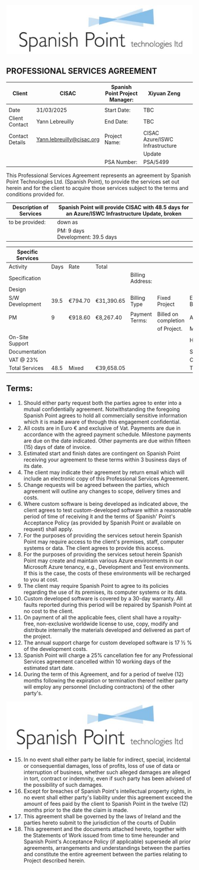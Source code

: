 ![](_page_0_Picture_0.jpeg)

## **PROFESSIONAL SERVICES AGREEMENT**

| Client          | CISAC                     | Spanish Point Project Manager: | Xiyuan Zeng                     |  |
|-----------------|---------------------------|--------------------------------|---------------------------------|--|
|                 |                           |                                |                                 |  |
| Date            | 31/03/2025                | Start Date:                    | TBC                             |  |
| Client Contact  | Yann Lebreuilly           | End Date:                      | TBC                             |  |
| Contact Details | Yann.lebreuilly@cisac.org | Project Name:                  | CISAC Azure/ISWC Infrastructure |  |
|                 |                           |                                | Update                          |  |
|                 |                           | PSA Number:                    | PSA/5499                        |  |

This Professional Services Agreement represents an agreement by Spanish Point Technologies Ltd. (Spanish Point), to provide the services set out herein and for the client to acquire those services subject to the terms and conditions provided for.

| Description of Services | Spanish Point will provide CISAC with 48.5 days for an Azure/ISWC Infrastructure Update, broken |
|-------------------------|-------------------------------------------------------------------------------------------------|
| to be provided:         | down as                                                                                         |
|                         | PM: 9 days<br>Development: 39.5 days                                                            |

| Specific Services |      |         |            |                  |                      |                 |  |
|-------------------|------|---------|------------|------------------|----------------------|-----------------|--|
| Activity          | Days | Rate    | Total      |                  |                      |                 |  |
| Specification     |      |         |            | Billing Address: |                      |                 |  |
| Design            |      |         |            |                  |                      |                 |  |
| S/W Development   | 39.5 | €794.70 | €31,390.65 | Billing Type     | Fixed Project        | Expenses Budget |  |
|                   |      |         |            |                  |                      |                 |  |
| PM                | 9    | €918.60 | €8,267.40  | Payment Terms:   | Billed on completion | Air Travel:     |  |
|                   |      |         |            |                  | of Project.          | Mileage:        |  |
| On-Site Support   |      |         |            |                  |                      | Hotel           |  |
| Documentation     |      |         |            |                  |                      | Subsistence     |  |
| VAT @ 23%         |      |         |            |                  |                      | Other           |  |
| Total Services    | 48.5 | Mixed   | €39,658.05 |                  |                      | Total           |  |

## Terms:

- 1) Should either party request both the parties agree to enter into a mutual confidentially agreement. Notwithstanding the foregoing Spanish Point agrees to hold all commercially sensitive information which it is made aware of through this engagement confidential.
- 2) All costs are in Euro € and exclusive of Vat. Payments are due in accordance with the agreed payment schedule. Milestone payments are due on the date indicated. Other payments are due within fifteen (15) days of date of invoice.
- 3) Estimated start and finish dates are contingent on Spanish Point receiving your agreement to these terms within 3 business days of its date.
- 4) The client may indicate their agreement by return email which will include an electronic copy of this Professional Services Agreement.
- 5) Change requests will be agreed between the parties, which agreement will outline any changes to scope, delivery times and costs.
- 6) Where custom software is being developed as indicated above, the client agrees to test custom-developed software within a reasonable period of time of receiving it and the terms of Spanish' Point's Acceptance Policy (as provided by Spanish Point or available on request) shall apply.
- 7) For the purposes of providing the services setout herein Spanish Point may require access to the client's premises, staff, computer systems or data. The client agrees to provide this access.
- 8) For the purposes of providing the services setout herein Spanish Point may create and maintain various Azure environments in our Microsoft Azure tenancy, e.g., Development and Test environments. If this is the case, the costs of these environments will be recharged to you at cost.
- 9) The client may require Spanish Point to agree to its policies regarding the use of its premises, its computer systems or its data.
- 10) Custom developed software is covered by a 30-day warranty. All faults reported during this period will be repaired by Spanish Point at no cost to the client.
- 11) On payment of all the applicable fees, client shall have a royalty-free, non-exclusive worldwide license to use, copy, modify and distribute internally the materials developed and delivered as part of the project.
- 12) The annual support charge for custom developed software is 17 ½ % of the development costs.
- 13) Spanish Point will charge a 25% cancellation fee for any Professional Services agreement cancelled within 10 working days of the estimated start date.
- 14) During the term of this Agreement, and for a period of twelve (12) months following the expiration or termination thereof neither party will employ any personnel (including contractors) of the other party's.

![](_page_1_Picture_0.jpeg)

- 15) In no event shall either party be liable for indirect, special, incidental or consequential damages, loss of profits, loss of use of data or interruption of business, whether such alleged damages are alleged in tort, contract or indemnity, even if such party has been advised of the possibility of such damages.
- 16) Except for breaches of Spanish Point's intellectual property rights, in no event shall either party's liability under this agreement exceed the amount of fees paid by the client to Spanish Point in the twelve (12) months prior to the date the claim is made.
- 17) This agreement shall be governed by the laws of Ireland and the parties hereto submit to the jurisdiction of the courts of Dublin
- 18) This agreement and the documents attached hereto, together with the Statements of Work issued from time to time hereunder and Spanish Point's Acceptance Policy (if applicable) supersede all prior agreements, arrangements and understandings between the parties and constitute the entire agreement between the parties relating to Project described herein.